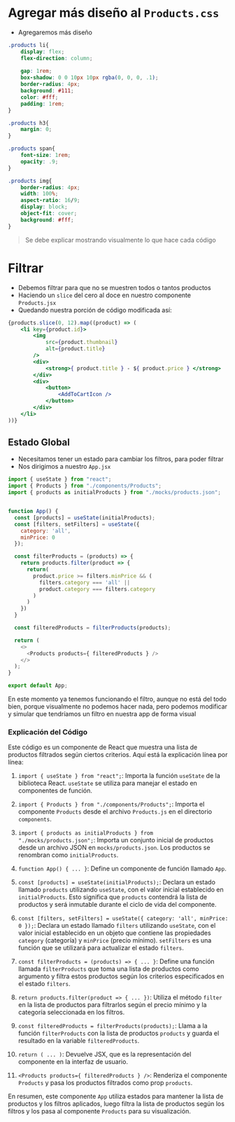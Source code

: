 # Agregar más diseño al `Products.css`
- Agregaremos más diseño
```css
.products li{
    display: flex;
    flex-direction: column;
    
    gap: 1rem;
    box-shadow: 0 0 10px 10px rgba(0, 0, 0, .1);
    border-radius: 4px;
    background: #111;
    color: #fff;
    padding: 1rem;
}

.products h3{
    margin: 0;
}

.products span{
    font-size: 1rem;
    opacity: .9;
}

.products img{
    border-radius: 4px;
    width: 100%;
    aspect-ratio: 16/9;
    display: block;
    object-fit: cover;
    background: #fff;
}
```
> Se debe explicar mostrando visualmente lo que hace cada código

# Filtrar
- Debemos filtrar para que no se muestren todos o tantos productos
- Haciendo un `slice` del cero al doce en nuestro componente `Products.jsx`
- Quedando nuestra porción de código modificada así:
```jsx
{products.slice(0, 12).map((product) => (
    <li key={product.id}>
        <img 
            src={product.thumbnail} 
            alt={product.title} 
        />
        <div>
            <strong>{ product.title } - ${ product.price } </strong>
        </div>
        <div>
            <button>
                <AddToCartIcon />
            </button>
        </div>
    </li>
))}
```

## Estado Global
- Necesitamos tener un estado para cambiar los filtros, para poder filtrar
- Nos dirigimos a nuestro `App.jsx`
```js
import { useState } from "react";
import { Products } from "./components/Products";
import { products as initialProducts } from "./mocks/products.json";


function App() {
  const [products] = useState(initialProducts);
  const [filters, setFilters] = useState({
    category: 'all',
    minPrice: 0
  });

  const filterProducts = (products) => {
    return products.filter(product => {
      return(
        product.price >= filters.minPrice && (
          filters.category === 'all' ||
          product.category === filters.category
        )
      )
    })
  }

  const filteredProducts = filterProducts(products);

  return (
    <>
      <Products products={ filteredProducts } />
    </>
  );
}

export default App;

```

En este momento ya tenemos funcionando el filtro, aunque no está del todo bien, porque visualmente no podemos hacer nada, pero podemos modificar y simular que tendríamos un filtro en nuestra app de forma visual

### Explicación del Código
Este código es un componente de React que muestra una lista de productos filtrados según ciertos criterios. Aquí está la explicación línea por línea:

1. `import { useState } from "react";`: Importa la función `useState` de la biblioteca React. `useState` se utiliza para manejar el estado en componentes de función.

2. `import { Products } from "./components/Products";`: Importa el componente `Products` desde el archivo `Products.js` en el directorio `components`.

3. `import { products as initialProducts } from "./mocks/products.json";`: Importa un conjunto inicial de productos desde un archivo JSON en `mocks/products.json`. Los productos se renombran como `initialProducts`.

4. `function App() { ... }`: Define un componente de función llamado `App`.

5. `const [products] = useState(initialProducts);`: Declara un estado llamado `products` utilizando `useState`, con el valor inicial establecido en `initialProducts`. Esto significa que `products` contendrá la lista de productos y será inmutable durante el ciclo de vida del componente.

6. `const [filters, setFilters] = useState({ category: 'all', minPrice: 0 });`: Declara un estado llamado `filters` utilizando `useState`, con el valor inicial establecido en un objeto que contiene las propiedades `category` (categoría) y `minPrice` (precio mínimo). `setFilters` es una función que se utilizará para actualizar el estado `filters`.

7. `const filterProducts = (products) => { ... }`: Define una función llamada `filterProducts` que toma una lista de productos como argumento y filtra estos productos según los criterios especificados en el estado `filters`.

8. `return products.filter(product => { ... })`: Utiliza el método `filter` en la lista de productos para filtrarlos según el precio mínimo y la categoría seleccionada en los filtros.

9. `const filteredProducts = filterProducts(products);`: Llama a la función `filterProducts` con la lista de productos `products` y guarda el resultado en la variable `filteredProducts`.

10. `return ( ... )`: Devuelve JSX, que es la representación del componente en la interfaz de usuario.

11. `<Products products={ filteredProducts } />`: Renderiza el componente `Products` y pasa los productos filtrados como prop `products`.

En resumen, este componente `App` utiliza estados para mantener la lista de productos y los filtros aplicados, luego filtra la lista de productos según los filtros y los pasa al componente `Products` para su visualización.
